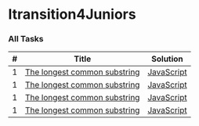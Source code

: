 # Itransition4Juniors

### All Tasks

| #   | Title                                                                                                                   | Solution                        |
| --- | ----------------------------------------------------------------------------------------------------------------------- | ------------------------------- |
| 1   | [The longest common substring](https://discord.com/channels/950701840901746708/1063434310675353681/1063490660860178442) | [JavaScript](./tasks/js/lcs.js) |
| 1   | [The longest common substring](https://discord.com/channels/950701840901746708/1063434310675353681/1063490660860178442) | [JavaScript](./tasks/js/lcs.js) |
| 1   | [The longest common substring](https://discord.com/channels/950701840901746708/1063434310675353681/1063490660860178442) | [JavaScript](./tasks/js/lcs.js) |
| 1   | [The longest common substring](https://discord.com/channels/950701840901746708/1063434310675353681/1063490660860178442) | [JavaScript](./tasks/js/lcs.js) |
